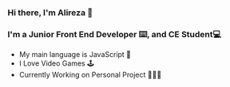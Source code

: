 ### Hi there, I'm Alireza 👋
### I'm a Junior Front End Developer ⌨️, and CE Student💻

- My main language is JavaScript 💛
- I Love Video Games 🕹️
- Currently Working on Personal Project 👨🏼‍💻
